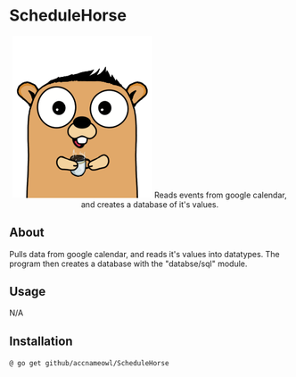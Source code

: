 # ScheduleHorse

<p align="center">
    <img src="gopher_5.png" alt="gopher" width="250"/>
    Reads events from google calendar, and creates a database of it's values.
</p>

## About
Pulls data from google calendar, and reads it's values into datatypes.
The program then creates a database with the "databse/sql" module.

## Usage
N/A

## Installation
 `@ go get github/accnameowl/ScheduleHorse`



